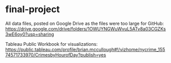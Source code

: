 # final-project

All data files, posted on Google Drive as the files were too large for GitHub:
https://drive.google.com/drive/folders/1OWUYNGWuWvuL5ATv8a03CGZKs3wE6oy0?usp=sharing

Tableau Public Workbook for visualizations:
https://public.tableau.com/profile/brian.mccullough#!/vizhome/nycrime_15574571733970/CrimesbyHourofDay?publish=yes
